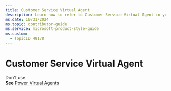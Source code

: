 ```yaml
---
title: Customer Service Virtual Agent
description: Learn how to refer to Customer Service Virtual Agent in your content.
ms.date: 10/31/2024
ms.topic: contributor-guide
ms.service: microsoft-product-style-guide
ms.custom:
  - TopicID 48178
---
```



# Customer Service Virtual Agent

Don't use.  
**See** [Power Virtual Agents](~\a_z_names_terms\p\power-virtual-agents.md)